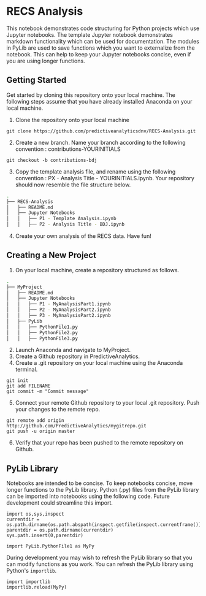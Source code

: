# RECS Analysis

This notebook demonstrates code structuring for Python projects which use Jupyter notebooks.
The template Jupyter notebook demonstrates markdown functionality which can be used for documentation.
The modules in PyLib are used to save functions which you want to externalize from the notebook.
This can help to keep your Jupyter notebooks concise, even if you are using longer functions.

## Getting Started

Get started by cloning this repository onto your local machine. The following steps assume that you have already installed Anaconda on your local machine.

1. Clone the repository onto your local machine
```
git clone https://github.com/predictiveanalyticsdnv/RECS-Analysis.git
```

2. Create a new branch. Name your branch according to the following convention : contributions-YOURINITIALS
```
git checkout -b contributions-bdj
```

3. Copy the template analysis file, and rename using the following convention : PX - Analysis Title - YOURINITIALS.ipynb. Your repository should now resemble the file structure below.
```bash
.
├── RECS-Analysis
│	├── README.md
│	├── Jupyter Notebooks
│	│	├── P1 - Template Analysis.ipynb
│	│	├── P2 - Analysis Title - BDJ.ipynb
```

4. Create your own analysis of the RECS data. Have fun!


## Creating a New Project

1. On your local machine, create a repository structured as follows.

```bash
.
├── MyProject
│	├── README.md
│	├── Jupyter Notebooks
│	│	├── P1 - MyAnalysisPart1.ipynb
│	│	├── P2 - MyAnalysisPart2.ipynb
│	│	├── P3 - MyAnalysisPart2.ipynb
│	├── PyLib
│	│	├── PythonFile1.py
│	│	├── PythonFile2.py
│	│	├── PythonFile3.py
```

2. Launch Anaconda and navigate to MyProject.
3. Create a Github repository in PredictiveAnalytics.
4. Create a .git repository on your local machine using the Anaconda terminal.
```
git init
git add FILENAME
git commit -m "Commit message"
```
5. Connect your remote Github repository to your local .git repository. Push your changes to the remote repo.
```
git remote add origin http://github.com/PredictiveAnalytics/mygitrepo.git
git push -u origin master
```
6. Verify that your repo has been pushed to the remote repository on Github.


## PyLib Library

Notebooks are intended to be concise. To keep notebooks concise, move longer functions to the PyLib library. Python (.py) files from the PyLib library can be imported into notebooks using the following code. Future development could streamline this import.

```
import os,sys,inspect
currentdir = os.path.dirname(os.path.abspath(inspect.getfile(inspect.currentframe())))
parentdir = os.path.dirname(currentdir)
sys.path.insert(0,parentdir)

import PyLib.PythonFile1 as MyPy
```

During development you may wish to refresh the PyLib library so that you can modify functions as you work. You can refresh the PyLib library using Python's `importlib`.

```
import importlib
importlib.reload(MyPy)
```
